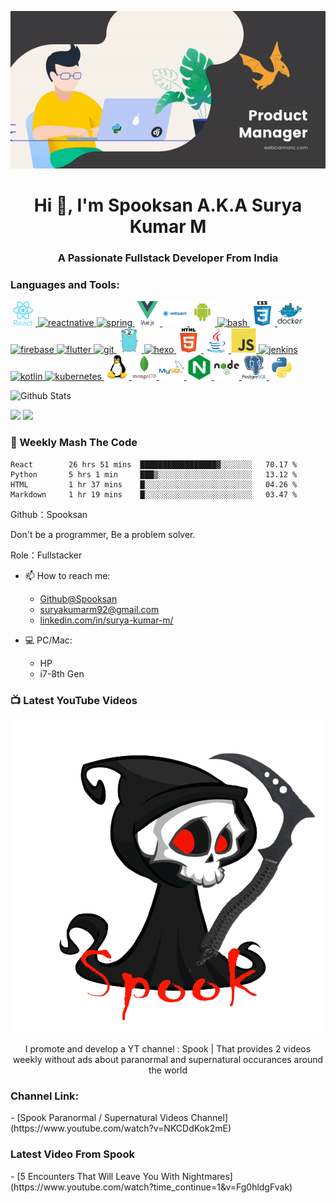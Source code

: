 <p align="center">
  <img src="./images/spooksan2.gif">
</p>

<h1 align="center">Hi 👋, I'm Spooksan A.K.A Surya Kumar M</h1>
<h3 align="center">A Passionate Fullstack Developer From India</h3>

<h3 align="left">Languages and Tools:</h3>
<p align="left">
<a href="https://reactjs.org/" target="_blank"> <img src="https://raw.githubusercontent.com/devicons/devicon/master/icons/react/react-original-wordmark.svg" alt="react" width="40" height="40"/> </a> <a href="https://reactnative.dev/" target="_blank"> <img src="https://reactnative.dev/img/header_logo.svg" alt="reactnative" width="40" height="40"/> </a> <a href="https://spring.io/" target="_blank"> <img src="https://www.vectorlogo.zone/logos/springio/springio-icon.svg" alt="spring" width="40" height="40"/> </a> <a href="https://vuejs.org/" target="_blank"> <img src="https://raw.githubusercontent.com/devicons/devicon/master/icons/vuejs/vuejs-original-wordmark.svg" alt="vuejs" width="40" height="40"/> </a> <a href="https://webpack.js.org" target="_blank"> <img src="https://raw.githubusercontent.com/devicons/devicon/d00d0969292a6569d45b06d3f350f463a0107b0d/icons/webpack/webpack-original-wordmark.svg" alt="webpack" width="40" height="40"/> </a>
 <a href="https://developer.android.com" target="_blank"> <img src="https://raw.githubusercontent.com/devicons/devicon/master/icons/android/android-original-wordmark.svg" alt="android" width="40" height="40"/> </a> <a href="https://www.gnu.org/software/bash/" target="_blank"> <img src="https://www.vectorlogo.zone/logos/gnu_bash/gnu_bash-icon.svg" alt="bash" width="40" height="40"/> </a> <a href="https://www.w3schools.com/css/" target="_blank"> <img src="https://raw.githubusercontent.com/devicons/devicon/master/icons/css3/css3-original-wordmark.svg" alt="css3" width="40" height="40"/> </a> <a href="https://www.docker.com/" target="_blank"> <img src="https://raw.githubusercontent.com/devicons/devicon/master/icons/docker/docker-original-wordmark.svg" alt="docker" width="40" height="40"/> </a> <a href="https://firebase.google.com/" target="_blank"> <img src="https://www.vectorlogo.zone/logos/firebase/firebase-icon.svg" alt="firebase" width="40" height="40"/> </a> <a href="https://flutter.dev" target="_blank"> <img src="https://www.vectorlogo.zone/logos/flutterio/flutterio-icon.svg" alt="flutter" width="40" height="40"/> </a> <a href="https://git-scm.com/" target="_blank"> <img src="https://www.vectorlogo.zone/logos/git-scm/git-scm-icon.svg" alt="git" width="40" height="40"/> </a> <a href="https://golang.org" target="_blank"> <img src="https://raw.githubusercontent.com/devicons/devicon/master/icons/go/go-original.svg" alt="go" width="40" height="40"/> </a> <a href="hexo.io/" target="_blank"> <img src="https://www.vectorlogo.zone/logos/hexoio/hexoio-icon.svg" alt="hexo" width="40" height="40"/> </a> <a href="https://www.w3.org/html/" target="_blank"> <img src="https://raw.githubusercontent.com/devicons/devicon/master/icons/html5/html5-original-wordmark.svg" alt="html5" width="40" height="40"/> </a> <a href="https://www.java.com" target="_blank"> <img src="https://raw.githubusercontent.com/devicons/devicon/master/icons/java/java-original.svg" alt="java" width="40" height="40"/> </a> <a href="https://developer.mozilla.org/en-US/docs/Web/JavaScript" target="_blank"> <img src="https://raw.githubusercontent.com/devicons/devicon/master/icons/javascript/javascript-original.svg" alt="javascript" width="40" height="40"/> </a> <a href="https://www.jenkins.io" target="_blank"> <img src="https://www.vectorlogo.zone/logos/jenkins/jenkins-icon.svg" alt="jenkins" width="40" height="40"/> </a> <a href="https://kotlinlang.org" target="_blank"> <img src="https://www.vectorlogo.zone/logos/kotlinlang/kotlinlang-icon.svg" alt="kotlin" width="40" height="40"/> </a> <a href="https://kubernetes.io" target="_blank"> <img src="https://www.vectorlogo.zone/logos/kubernetes/kubernetes-icon.svg" alt="kubernetes" width="40" height="40"/> </a> <a href="https://www.linux.org/" target="_blank"> <img src="https://raw.githubusercontent.com/devicons/devicon/master/icons/linux/linux-original.svg" alt="linux" width="40" height="40"/> </a> <a href="https://www.mongodb.com/" target="_blank"> <img src="https://raw.githubusercontent.com/devicons/devicon/master/icons/mongodb/mongodb-original-wordmark.svg" alt="mongodb" width="40" height="40"/> </a> <a href="https://www.mysql.com/" target="_blank"> <img src="https://raw.githubusercontent.com/devicons/devicon/master/icons/mysql/mysql-original-wordmark.svg" alt="mysql" width="40" height="40"/> </a> <a href="https://www.nginx.com" target="_blank"> <img src="https://raw.githubusercontent.com/devicons/devicon/master/icons/nginx/nginx-original.svg" alt="nginx" width="40" height="40"/> </a> <a href="https://nodejs.org" target="_blank"> <img src="https://raw.githubusercontent.com/devicons/devicon/master/icons/nodejs/nodejs-original-wordmark.svg" alt="nodejs" width="40" height="40"/> </a> <a href="https://www.postgresql.org" target="_blank"> <img src="https://raw.githubusercontent.com/devicons/devicon/master/icons/postgresql/postgresql-original-wordmark.svg" alt="postgresql" width="40" height="40"/> </a> <a href="https://www.python.org" target="_blank"> <img src="https://raw.githubusercontent.com/devicons/devicon/master/icons/python/python-original.svg" alt="python" width="40" height="40"/> </a>  </p>

![Github Stats](https://github-readme-stats.vercel.app/api?username=Spooksan&bg_color=30,e96443,904e95&title_color=fff&text_color=fff)

![](https://raw.githubusercontent.com/Spooksan/github-stats-transparent/output/generated/overview.svg)
![](https://raw.githubusercontent.com/Spooksan/github-stats-transparent/output/generated/languages.svg)

### :dart: Weekly Mash The Code

<!--START_SECTION:waka-->

```
React        26 hrs 51 mins  █████████████████▓░░░░░░░   70.17 %
Python       5 hrs 1 min     ███▒░░░░░░░░░░░░░░░░░░░░░   13.12 %
HTML         1 hr 37 mins    █░░░░░░░░░░░░░░░░░░░░░░░░   04.26 %
Markdown     1 hr 19 mins    █░░░░░░░░░░░░░░░░░░░░░░░░   03.47 %
```

<!--END_SECTION:waka-->

Github：Spooksan

Don't be a programmer, Be a problem solver.

Role：Fullstacker

- 📫 How to reach me:

  - [Github@Spooksan](https://github.com/Spooksan)
  - [suryakumarm92@gmail.com](mailto:suryakumarm92@gmail.com)
  - [linkedin.com/in/surya-kumar-m/](https://www.linkedin.com/in/surya-kumar-m/)

- :computer: PC/Mac:

  - HP
  - i7-8th Gen

### 📺 Latest YouTube Videos

<!-- YOUTUBE:START -->
<p align="center">
     <img src="./images/spook-nobg-logo.png">
  </p>

<p align="center">
I promote and develop a YT channel : Spook | That provides 2 videos weekly without ads about paranormal and supernatural occurances around the world
</p>

<h3 align="left">Channel Link:</h3>
- [Spook Paranormal / Supernatural Videos Channel](https://www.youtube.com/watch?v=NKCDdKok2mE)

<h3 align="left">Latest Video From Spook</h3>
- [5 Encounters That Will Leave You With Nightmares](https://www.youtube.com/watch?time_continue=1&v=Fg0hldgFvak)

<!-- YOUTUBE:END -->
